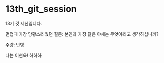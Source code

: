 # 13th_git_session

13기 깃 세션입니다.

면접때 가장 당황스러웠던 질문:
본인과 가장 닮은 야채는 무엇이라고 생각하십니까?

주량:
반병

나는 이현욱! 하하하